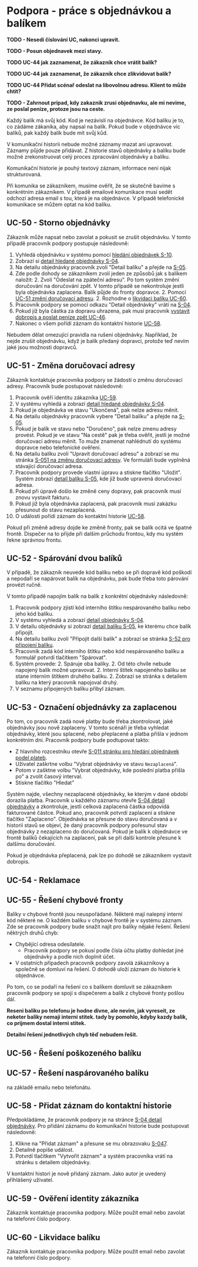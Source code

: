 # Podpora - práce s objednávkou a balíkem

**TODO - Nesedi číslování UC, nakonci upravit.**

**TODO - Posun objednavek mezi stavy.**

**TODO UC-44 jak zaznamenat, že zákazník chce vrátit balík?**

**TODO UC-44 jak zaznamenat, že zákazník chce zlikvidovat balík?**

**TODO UC-44 Přidat scénař odeslat na libovolnou adresu. Klient to může chtít?**

**TODO - Zahrnout pripad, kdy zakaznik zrusi objednavku, ale mi nevime, ze poslal penize, protoze jsou na ceste.**

Každý balík má svůj kód. Kod je nezávislí na objednávce. Kód balíku je to, co zádáme zákaníka, aby napsal na balík. Pokud bude v objednávce víc balíků, pak každý balík bude mít svůj kůd.

V komunikační historii nebude možné záznamy mazat ani upravovat. Záznamy půjde pouze přidávat. Z historie stavů objednávky a balíku bude možné zrekonstruovat celý proces zpracování objednávky a balíku.

Komunikační historie je pouhý textový záznam, informace není nijak strukturovaná.

Při komunika se zákazníkem, musíme ověřit, že se skutečně bavíme s konkrétním zákazníkem. V případě emailové komunikace musí sedět odchozí adresa email s tou, která je na objednávce. V případě telefonické komunikace se můžem optat na kód balíku.

## <a name="UC-50"></a>UC-50 - Storno objednávky

Zákazník může napsat nebo zavolat a pokusit se zrušit objednávku. V tomto případě pracovník podpory postupuje následovně:

1. Vyhledá objednávku v systému pomocí [hledání objednávek S-10](../screens/#S-10).
1. Zobrazí si [detail hledané objednávky S-04](../screens/#S-04).
1. Na detailu objednávky pracovník zvolí "Detail balíku" a přejde na [S-05](../screens/#S-05).
1. Zde podle dohody se zákazníkem zvolí jeden ze způsobů jak s balíkem naložit:
    2. Zvolí "Odeslat na zpáteční adresu". Po tom systém změní doručování na doručování zpět. V tomto případě se nekontroluje jestli byla objednávka zaplacena. Balík půjde do fronty dopravce.
    2. Pomocí [UC-51 změní doručovací adresu](../uc-50/#UC-51).
    2. Rozhodne o [likvidaci balíku UC-60](../uc-50/#UC-60).
1. Pracovník podpory se pomocí odkazu "Detail objednávky" vrátí na [S-04](../screens/#S-04).
1. Pokud již byla částka za dopravu uhrazena, pak musí pracovník [vystavit dobropis a poslat peníze zpět UC-46](../uc-40/#UC-46).
1. Nakonec o všem pořídí záznam do kontaktní historie [UC-58](../uc-50/#UC-58). 

Nebudem dělat omezující pravidla na rušení objednávky. Například, že nejde zrušit objednávku, když je balík předaný dopravci, protože teď nevím jaké jsou možnosti dopravců.

## <a name="UC-51"></a>UC-51 - Změna doručovací adresy

Zákazník kontaktuje pracovníka podpory se žádostí o změnu doručovací adresy. Pracovník bude postupovat následovně:

1. Pracovník ověří identitu zákazníka [UC-59](../uc-50/#UC-59).
1. V systému vyhledá a zobrazí [detail hledané objednávky S-04](../screens/#S-04).
1. Pokud je objednávka ve stavu "Ukončená", pak nelze adresu měnit.
1. Na detailu objednávky pracovník vybere "Detail balíku" a přejde na [S-05](../screens/#S-05).
1. Pokud je balík ve stavu nebo "Doručeno", pak nelze zmenu adresy provést. Pokud je ve stavu "Na cestě" pak je třeba ověřit, jestli je možné doručovací adresu měnit. To muže znamenat nahlédnutí do systému dopravce nebo telefonické ověření.
1. Na detailu balíku zvolí "Upravit doručovací adresu" a zobrazí se mu stránka [S-051 na změnu doručovací adresy](../screens/#S-051). Ve formuláři bude vyplněná stávající doručovací adresa.
1. Pracovník podpory provede vlastní úpravu a stiskne tlačítko "Uložit". Systém zobrazí [detail balíku S-05](../screens/#S-05), kde již bude upravená doručovací adresa.
1. Pokud při úpravě došlo ke změně ceny dopravy, pak pracovník musí znovu vystavit fakturu.
1. Pokud již byla objednávka zaplacená, pak pracovník musí zakázku přesunout do stavu nezaplacená. 
1. O události pořídí záznam do kontaktní historie [UC-58](../uc-50/#UC-58).

Pokud při změně adresy dojde ke změně fronty, pak se balík ocitá ve špatné frontě. Dispečer na to přijde při dalším průchodu frontou, kdy mu systém řekne správnou frontu.

## <a name="UC-52"></a>UC-52 - Spárování dvou balíků

V případě, že zákazník neuvede kód balíku nebo se při dopravě kód poškodí a nepodaří se napárovat balík na objednávku, pak bude třeba toto párování provézt ručně.

V tomto případě napojím balík na balík z konkrétní objednávky následovně:

1. Pracovník podpory zjistí kód interního štítku nespárovaného balíku nebo jeho kód balíku.
1. V systému vyhledá a zobrazí [detail objednávky S-04](../screens/#S-04).
1. V detailu objednávky si zobrazí [detail balíku S-05](../screens/#S-05), ke kterému chce balík připojit.
1. Na detailu balíku zvolí "Připojit další balík" a zobrazí se stránka [S-52 pro připojení balíku](../screens/#S-052).
1. Pracovník zadá kód interního štítku nebo kód nespárovaného balíku a formulář potvrdí tlačítkem "Spárovat".
1. Systém provede:
    2. Spáruje oba balíky.
    2. Od této chvíle nebude napojený balík možné upravovat.
    2. Interní štítek napojeného balíku se stane interním štítkem druhého balíku.
    2. Zobrazí se stránka s detailem balíku na který pracovník napojoval druhý.
1. V seznamu připojených balíku přibyl záznam.

## <a name="UC-53"></a>UC-53 - Označení objednávky za zaplacenou

Po tom, co pracovník zadá nové platby bude třeba zkontrolovat, jaké objednávky jsou nově zaplaceny. V tomto scénáři je třeba vyhledat objednávky, které jsou splacené, nebo přeplacené a platba přišla v jednom konkrétním dni. Pracovník podpory bude podtupovat takto:

* Z hlavního rozcestníku otevře [S-011 stránku pro hledání objednávek podel plateb](../screens/#S-011). 
* Uživatel zaškrtne volbu "Vybrat objednávky ve stavu `Nezaplacená`". 
* Potom v zašktne volbu "Vybrat objednávky, kde poslední platba přišla po" a zvolit časový interval.
* Stiskne tlačítko "Hledat"

Systém najde, všechny nezaplacené objednávky, ke kterým v dané období dorazila platba. Pracovník u každého záznamu otevře [S-04 detail objednávky](../screens/#S-04) a zkontroluje, jestli celková zaplacená částka odpovídá fakturované částce. Pokud ano, pracovník potvrdí zaplacení a stiskne tlačítko "Zaplaceno". Objednávka se přesune do stavu doručovaná a v historii stavů se objeví, že daný pracovník podpory pořesunul stav objednávky z nezaplaceno do doručovaná. Pokud je balík k objednávce ve frontě balíků čekajících na zaplacení, pak se při další kontrole přesune k dalšímu doručování.

Pokud je objednávka přeplacená, pak lze po dohodě se zákazníkem vystavit dobropis.

## <a name="UC-54"></a>UC-54 - Reklamace

## <a name="UC-55"></a>UC-55 - Řešení chybové fronty

Balíky v chybové frontě jsou neuspořádané. Některé mají nalepný interní kód některé ne. O každém balíku v chybové frontě je v systému záznam. Zde se pracovník podpory bude snažit najít pro balíky nějaké řešení. Řešení něktrých druhů chyb:

* Chybějící odresa odesílatele.
    * Pracovník podpory se pokusí podle čísla účtu platby dohledat jiné objednávky a podle nich doplnit účet.
* V ostatních případech pracovník podpory zavolá zákazníkovy a společně se domluví na řešení. O dohodě uloží záznam do historie k objednávce.

Po tom, co se podaří na řešení co s balíkem domluvit se zákazníkem pracovník podpory se spojí s dispečerem a balík z chybové fronty pošlou dál.

**Reseni baliku po telefonu je hodne divne, ale nevim, jak vyreseit, ze neketer baliky nemaji interni stitek. tady by pomohlo, kdyby kazdy balik, co prijmem dostal interni stitek.**

**Detailní řešení jednotlivých chyb těď nebudem řešit.**

## <a name="UC-56"></a>UC-56 - Řešení poškozeného balíku

## <a name="UC-57"></a>UC-57 - Řešení naspárovaného balíku

na základě emailu nebo telefonátu.

## <a name="UC-58"></a>UC-58 - Přidat záznam do kontaktní historie

Předpokládáme, že pracovník podpory je na stránce [S-04 detail objednávky](../screens/#S-04). Pro přidání záznamu do komunikační historie bude postupovat následovně:

1. Klikne na "Přidat záznam" a přesune se mu obrazovaku [S-047](../screens/#S-047).
2. Detailně popíše událost.
3. Potvrdí tlačítkem "Vytvořit záznam" a systém pracovníka vrátí na stránku s detailem objednávky.

V kontaktní histori je nově přidaný záznam. Jako autor je uvedený přihlášený uživatel.

## <a name="UC-59"></a>UC-59 - Ověření identity zákazníka
Zákazník kontaktuje pracovníka podpory. Může použít email nebo zavolat na telefonní číslo podpory. 

## <a name="UC-60"></a>UC-60 - Likvidace balíku
Zákazník kontaktuje pracovníka podpory. Může použít email nebo zavolat na telefonní číslo podpory. 

